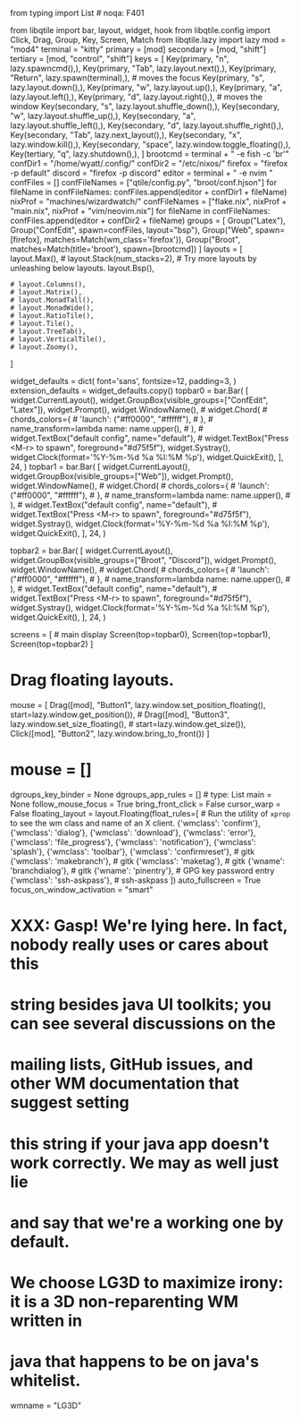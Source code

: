 from typing import List  # noqa: F401

from libqtile import bar, layout, widget, hook
from libqtile.config import Click, Drag, Group, Key, Screen, Match
from libqtile.lazy import lazy
mod = "mod4"
terminal = "kitty"
primary = [mod]
secondary = [mod, "shift"]
tertiary = [mod, "control", "shift"]
keys = [
    Key(primary,	"n",		lazy.spawncmd(),),
    Key(primary,	"Tab",		lazy.layout.next(),),
    Key(primary,	"Return",	lazy.spawn(terminal),),
    # moves the focus
    Key(primary,	"s",		lazy.layout.down(),),
    Key(primary,	"w", 		lazy.layout.up(),),
    Key(primary,	"a", 		lazy.layout.left(),),
    Key(primary,    "d", 		lazy.layout.right(),),
    # moves the window
    Key(secondary,  "s",		lazy.layout.shuffle_down(),),
    Key(secondary,  "w",		lazy.layout.shuffle_up(),),
    Key(secondary,  "a",		lazy.layout.shuffle_left(),),
    Key(secondary,  "d",		lazy.layout.shuffle_right(),),
    Key(secondary,  "Tab", 		lazy.next_layout(),),
    Key(secondary,  "x", 		lazy.window.kill(),),
    Key(secondary,  "space",	lazy.window.toggle_floating(),),
    Key(tertiary,	"q", 		lazy.shutdown(),),
]
brootcmd = terminal + " -e fish -c 'br'"
confDir1 = "/home/wyatt/.config/"
confDir2 = "/etc/nixos/"
firefox = "firefox -p default"
discord = "firefox -p discord"
editor = terminal + " -e nvim "
confFiles = []
confFileNames = ["qtile/config.py", "broot/conf.hjson"]
for fileName in confFileNames:
    confFiles.append(editor + confDir1 + fileName)
nixProf = "machines/wizardwatch/"
confFileNames = ["flake.nix", nixProf + "main.nix", nixProf + "vim/neovim.nix"]
for fileName in confFileNames:
    confFiles.append(editor + confDir2 + fileName)
groups = [
    Group("Latex"),
    Group("ConfEdit", spawn=confFiles, layout="bsp"),
    Group("Web", spawn=[firefox], matches=Match(wm_class='firefox')),
    Group("Broot", matches=Match(title='broot'), spawn=[brootcmd])
]
layouts = [
    layout.Max(),
    # layout.Stack(num_stacks=2),
    # Try more layouts by unleashing below layouts.
    layout.Bsp(),

    # layout.Columns(),
    # layout.Matrix(),
    # layout.MonadTall(),
    # layout.MonadWide(),
    # layout.RatioTile(),
    # layout.Tile(),
    # layout.TreeTab(),
    # layout.VerticalTile(),
    # layout.Zoomy(),
]

widget_defaults = dict(
    font='sans',
    fontsize=12,
    padding=3,
)
extension_defaults = widget_defaults.copy()
topbar0 = bar.Bar(
    [
        widget.CurrentLayout(),
        widget.GroupBox(visible_groups=["ConfEdit", "Latex"]),
        widget.Prompt(),
        widget.WindowName(),
        # widget.Chord(
        #     chords_colors={
        #         'launch': ("#ff0000", "#ffffff"),
        #     },
        #     name_transform=lambda name: name.upper(),
        # ),
        # widget.TextBox("default config", name="default"),
        # widget.TextBox("Press &lt;M-r&gt; to spawn", foreground="#d75f5f"),
        widget.Systray(),
        widget.Clock(format='%Y-%m-%d %a %I:%M %p'),
        widget.QuickExit(),
    ],
    24,
)
topbar1 = bar.Bar(
    [
        widget.CurrentLayout(),
        widget.GroupBox(visible_groups=["Web"]),
        widget.Prompt(),
        widget.WindowName(),
        # widget.Chord(
        #     chords_colors={
        #         'launch': ("#ff0000", "#ffffff"),
        #     },
        #     name_transform=lambda name: name.upper(),
        # ),
        # widget.TextBox("default config", name="default"),
        # widget.TextBox("Press &lt;M-r&gt; to spawn", foreground="#d75f5f"),
        widget.Systray(),
        widget.Clock(format='%Y-%m-%d %a %I:%M %p'),
        widget.QuickExit(),
    ],
    24,
)

topbar2 = bar.Bar(
    [
        widget.CurrentLayout(),
        widget.GroupBox(visible_groups=["Broot", "Discord"]),
        widget.Prompt(),
        widget.WindowName(),
        # widget.Chord(
        #     chords_colors={
        #         'launch': ("#ff0000", "#ffffff"),
        #     },
        #     name_transform=lambda name: name.upper(),
        # ),
        # widget.TextBox("default config", name="default"),
        # widget.TextBox("Press &lt;M-r&gt; to spawn", foreground="#d75f5f"),
        widget.Systray(),
        widget.Clock(format='%Y-%m-%d %a %I:%M %p'),
        widget.QuickExit(),
    ],
    24,
)

screens = [
    # main display
    Screen(top=topbar0),
    Screen(top=topbar1),
    Screen(top=topbar2)
]

# Drag floating layouts.
mouse = [
    Drag([mod], "Button1", lazy.window.set_position_floating(),
         start=lazy.window.get_position()),
    # Drag([mod], "Button3", lazy.window.set_size_floating(),
    #     start=lazy.window.get_size()),
    Click([mod], "Button2", lazy.window.bring_to_front())
]
# mouse = []
dgroups_key_binder = None
dgroups_app_rules = []  # type: List
main = None
follow_mouse_focus = True
bring_front_click = False
cursor_warp = False
floating_layout = layout.Floating(float_rules=[
    # Run the utility of `xprop` to see the wm class and name of an X client.
    {'wmclass': 'confirm'},
    {'wmclass': 'dialog'},
    {'wmclass': 'download'},
    {'wmclass': 'error'},
    {'wmclass': 'file_progress'},
    {'wmclass': 'notification'},
    {'wmclass': 'splash'},
    {'wmclass': 'toolbar'},
    {'wmclass': 'confirmreset'},  # gitk
    {'wmclass': 'makebranch'},  # gitk
    {'wmclass': 'maketag'},  # gitk
    {'wname': 'branchdialog'},  # gitk
    {'wname': 'pinentry'},  # GPG key password entry
    {'wmclass': 'ssh-askpass'},  # ssh-askpass
])
auto_fullscreen = True
focus_on_window_activation = "smart"

# XXX: Gasp! We're lying here. In fact, nobody really uses or cares about this
# string besides java UI toolkits; you can see several discussions on the
# mailing lists, GitHub issues, and other WM documentation that suggest setting
# this string if your java app doesn't work correctly. We may as well just lie
# and say that we're a working one by default.
#
# We choose LG3D to maximize irony: it is a 3D non-reparenting WM written in
# java that happens to be on java's whitelist.
wmname = "LG3D"
